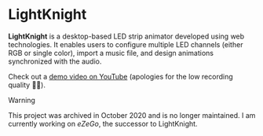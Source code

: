 # LightKnight  

**LightKnight** is a desktop-based LED strip animator developed using web technologies. It enables users to configure multiple LED channels (either RGB or single color), import a music file, and design animations synchronized with the audio. 

Check out a <a href="https://www.youtube.com/watch?v=njnCorMyLxw" target="_blank">demo video on YouTube</a> (apologies for the low recording quality 🤷‍♂️).  

> [!warning]  
> This project was archived in October 2020 and is no longer maintained. I am currently working on <i>eZeGo</i>, the successor to LightKnight.